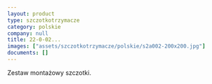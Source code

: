 ```yaml
---
layout: product
type: szczotkotrzymacze
category: polskie
company: null
title: 22-0-02...
images: ["assets/szczotkotrzymacze/polskie/s2a002-200x200.jpg"]
documents: []
---
```

Zestaw montażowy szczotki.
